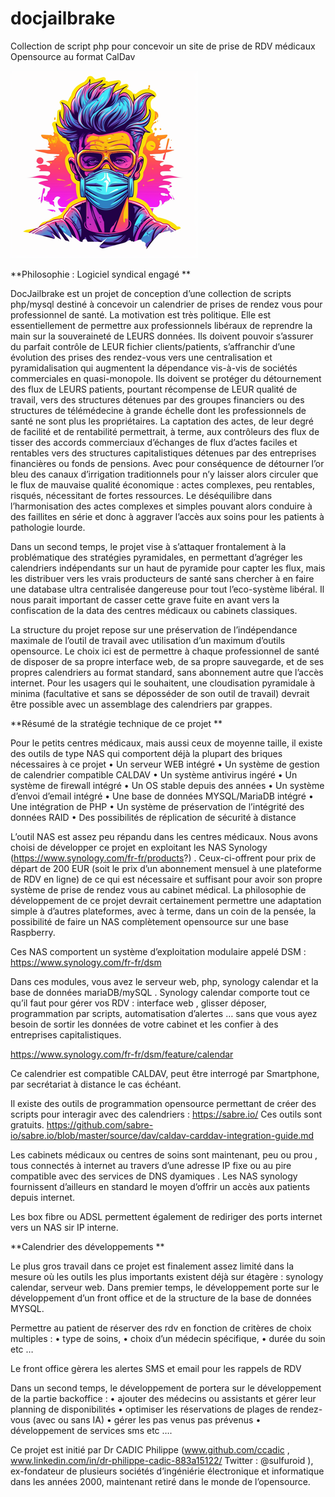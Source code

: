 # docjailbrake
Collection de script php pour concevoir un site de prise de RDV médicaux Opensource au format CalDav

![alt text](https://github.com/ccadic/docjailbrake/blob/main/drjailbrake300.png)

**Philosophie : Logiciel syndical engagé
**

DocJailbrake est un projet de conception d’une collection de scripts php/mysql destiné à concevoir un calendrier de prises de rendez vous pour professionnel de santé. La motivation est très politique. Elle est essentiellement de permettre aux professionnels libéraux de reprendre la main sur la souveraineté de LEURS données. Ils doivent pouvoir s’assurer du parfait contrôle de LEUR fichier clients/patients, s’affranchir d’une évolution des prises des rendez-vous vers une centralisation et pyramidalisation qui augmentent la dépendance vis-à-vis de sociétés commerciales en quasi-monopole. Ils doivent se protéger du détournement des flux de LEURS patients, pourtant récompense de LEUR qualité de travail, vers des structures détenues par des groupes financiers ou des structures de télémédecine à grande échelle dont les professionnels de santé ne sont plus les propriétaires. La captation des actes, de leur degré de facilité et de rentabilité permettrait, à terme, aux contrôleurs des flux de tisser des accords commerciaux d’échanges de flux d’actes faciles et rentables vers des structures capitalistiques détenues par des entreprises financières ou fonds de pensions. Avec pour conséquence de détourner l’or bleu des canaux d’irrigation traditionnels pour n’y laisser alors circuler que le flux de mauvaise qualité économique : actes complexes, peu rentables, risqués, nécessitant de fortes ressources. Le déséquilibre dans l’harmonisation des actes complexes et simples pouvant alors conduire à des faillites en série et donc à aggraver l’accès aux soins pour les patients à pathologie lourde. 

Dans un second temps, le projet vise à s’attaquer frontalement à la problématique des stratégies pyramidales, en permettant d’agréger les calendriers indépendants sur un haut de pyramide pour capter les flux, mais les distribuer vers les vrais producteurs de santé sans chercher à en faire une database ultra centralisée dangereuse pour tout l’eco-système libéral.  Il nous parait important de casser cette grave fuite en avant vers la confiscation de la data des centres médicaux ou cabinets classiques.

La structure du projet repose sur une préservation de l’indépendance maximale de l’outil de travail avec utilisation d’un maximum d’outils opensource. Le choix ici est de permettre à chaque professionnel de santé de disposer de sa propre interface web, de sa propre sauvegarde, et de ses propres calendriers au format standard, sans abonnement autre que l’accès internet.  Pour les usagers qui le souhaitent, une cloudisation pyramidale à minima (facultative et sans se déposséder de son outil de travail) devrait être possible avec un assemblage des calendriers par grappes. 

**Résumé de la stratégie technique de ce projet
**

Pour le petits centres médicaux, mais aussi ceux de moyenne taille, il existe des outils de type NAS qui comportent déjà la plupart des briques nécessaires à ce projet
•	Un serveur WEB intégré
•	Un système de gestion de calendrier compatible CALDAV
•	Un système antivirus ingéré
•	Un système de firewall intégré
•	Un OS stable depuis des années
•	Un système d’envoi d’email intégré
•	Une base de données MYSQL/MariaDB intégré
•	Une intégration de PHP 
•	Un système de préservation de l’intégrité des données RAID
•	Des possibilités de réplication de sécurité à distance

L’outil NAS est assez peu répandu dans les centres médicaux. Nous avons choisi de développer ce projet en exploitant les NAS Synology (https://www.synology.com/fr-fr/products?) . Ceux-ci-offrent pour prix de départ de 200 EUR (soit le prix d’un abonnement mensuel à une plateforme de RDV en ligne) de ce qui est nécessaire et suffisant pour avoir son propre système de prise de rendez vous au cabinet médical. La philosophie de développement de ce projet devrait certainement permettre une adaptation simple à d’autres plateformes, avec à terme, dans un coin de la pensée, la possibilité de faire un NAS complètement opensource sur une base Raspberry.
 
Ces NAS comportent un système d’exploitation modulaire appelé DSM : https://www.synology.com/fr-fr/dsm 
 
Dans ces modules, vous avez le serveur web, php, synology calendar et la base de données mariaDB/mySQL .  Synology calendar comporte tout ce qu’il faut pour gérer vos RDV : interface web , glisser déposer, programmation par scripts, automatisation d’alertes …  sans que vous ayez besoin de sortir les données de votre cabinet et les confier à des entreprises capitalistiques.

https://www.synology.com/fr-fr/dsm/feature/calendar 
 
Ce calendrier est compatible CALDAV, peut être interrogé par Smartphone, par secrétariat à distance le cas échéant.

Il existe des outils de programmation opensource permettant de créer des scripts pour interagir avec des calendriers : https://sabre.io/  Ces outils sont gratuits. https://github.com/sabre-io/sabre.io/blob/master/source/dav/caldav-carddav-integration-guide.md

Les cabinets médicaux ou centres de soins sont maintenant, peu ou prou , tous connectés à internet au travers d’une adresse IP fixe ou au pire compatible avec des services de DNS dyamiques . Les NAS synology fournissent d’ailleurs en standard le moyen d’offrir un accès aux patients depuis internet. 

Les box fibre ou ADSL permettent également de rediriger des ports internet vers un NAS sir IP interne.

**Calendrier des développements
**

Le plus gros travail dans ce projet est finalement assez limité dans la mesure où les outils les plus importants existent déjà sur étagère : synology calendar, serveur web. 
Dans premier temps, le développement porte sur le développement d’un front office et de la structure de la base de données MYSQL.

Permettre au patient de réserver des rdv en fonction de critères de choix multiples : 
•	type de soins, 
•	choix d’un médecin spécifique, 
•	durée du soin etc …  

Le front office gèrera les alertes SMS et email pour les rappels de RDV

Dans un second temps, le développement de portera sur le développement de la partie backoffice : 
•	ajouter des médecins ou assistants et gérer leur planning de disponibilités
•	optimiser les réservations de plages de rendez-vous (avec ou sans IA)
•	gérer les pas venus pas prévenus
•	développement de services sms etc ….


Ce projet est initié par Dr CADIC Philippe (www.github.com/ccadic , www.linkedin.com/in/dr-philippe-cadic-883a15122/ Twitter : @sulfuroid ), ex-fondateur de plusieurs sociétés d’ingéniérie électronique et informatique dans les années 2000, maintenant retiré dans le monde de l’opensource. 
